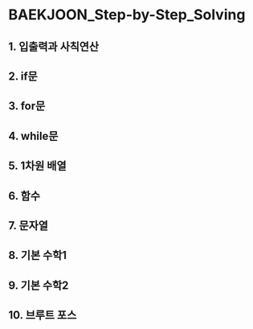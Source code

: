 # BAEKJOON_Step-by-Step_Solving

## 1. 입출력과 사칙연산
## 2. if문
## 3. for문
## 4. while문
## 5. 1차원 배열
## 6. 함수
## 7. 문자열
## 8. 기본 수학1
## 9. 기본 수학2
## 10. 브루트 포스
